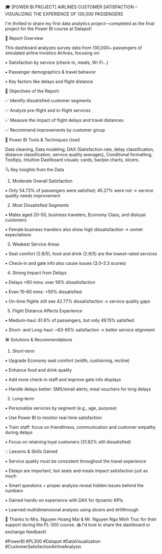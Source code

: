 🎓 [POWER BI PROJECT] AIRLINES CUSTOMER SATISFACTION – VISUALIZING THE EXPERIENCE OF 130,000 PASSENGERS

I'm thrilled to share my first data analytics project—completed as the final project for the Power BI course at Datapot!



📘 Report Overview

This dashboard analyzes survey data from 130,000+ passengers of simulated airline Invistico Airlines, focusing on:

 ▪ Satisfaction by service (check-in, meals, Wi-Fi…)

 ▪ Passenger demographics & travel behavior

 ▪ Key factors like delays and flight distance



🎯 Objectives of the Report:

 ✅ Identify dissatisfied customer segments

 ✅ Analyze pre-flight and in-flight services

 ✅ Measure the impact of flight delays and travel distances

 ✅ Recommend improvements by customer group



🧰 Power BI Tools & Techniques Used

Data cleaning, Data modeling, DAX (Satisfaction rate, delay classification, distance classification, service quality averages), Conditional formatting, Tooltips, Intuitive Dashboard visuals: cards, bar/pie charts, slicers.



🔍 Key Insights from the Data

1. Moderate Overall Satisfaction

▪ Only 54.73% of passengers were satisfied; 45.27% were not → service quality needs improvement

2. Most Dissatisfied Segments

▪ Males aged 20–50, business travelers, Economy Class, and disloyal customers

▪ Female business travelers also show high dissatisfaction → unmet expectations

3. Weakest Service Areas

▪ Seat comfort (2.8/5), food and drink (2.9/5) are the lowest-rated services

▪ Check-in and gate info also cause issues (3.0–3.3 scores)

4. Strong Impact from Delays

▪ Delays >60 mins: over 56% dissatisfaction

▪ Even 15–60 mins: >50% dissatisfied

▪ On-time flights still see 42.77% dissatisfaction → service quality gaps

5. Flight Distance Affects Experience

▪ Medium-haul: 61.6% of passengers, but only 49.15% satisfied

▪ Short- and Long-haul: ~63–65% satisfaction → better service alignment



🛠️ Solutions & Recommendations

1. Short-term

▪ Upgrade Economy seat comfort (width, cushioning, recline)

▪ Enhance food and drink quality

▪ Add more check-in staff and improve gate info displays

▪ Handle delays better: SMS/email alerts, meal vouchers for long delays



2. Long-term

▪ Personalize services by segment (e.g., age, purpose)

▪ Use Power BI to monitor real-time satisfaction

▪ Train staff: focus on friendliness, communication and customer empathy during delays

▪ Focus on retaining loyal customers (31.82% still dissatisfied)



💡 Lessons & Skills Gained

▪ Service quality must be consistent throughout the travel experience

▪ Delays are important, but seats and meals impact satisfaction just as much

▪ Smart questions + proper analysis reveal hidden issues behind the numbers

▪ Gained hands-on experience with DAX for dynamic KPIs

▪ Learned multidimensional analysis using slicers and drillthrough



🙏 Thanks to Mrs. Nguyen Hoang Mai & Mr. Nguyen Ngo Minh Truc for their support during the PL-300 course.
📥 I'd love to share the dashboard or exchange feedback!

 #PowerBI #PL300 #Datapot #DataVisualization #CustomerSatisfactionAirlineAnalysis
